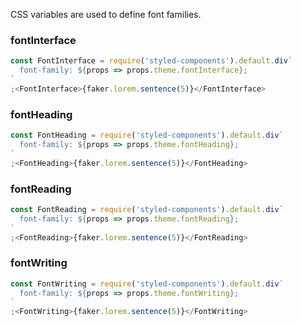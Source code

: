 CSS variables are used to define font families.

### fontInterface

```js
const FontInterface = require('styled-components').default.div`
  font-family: ${props => props.theme.fontInterface};
`
;<FontInterface>{faker.lorem.sentence(5)}</FontInterface>
```

### fontHeading

```js
const FontHeading = require('styled-components').default.div`
  font-family: ${props => props.theme.fontHeading};
`
;<FontHeading>{faker.lorem.sentence(5)}</FontHeading>
```

### fontReading

```js
const FontReading = require('styled-components').default.div`
  font-family: ${props => props.theme.fontReading};
`
;<FontReading>{faker.lorem.sentence(5)}</FontReading>
```

### fontWriting

```js
const FontWriting = require('styled-components').default.div`
  font-family: ${props => props.theme.fontWriting};
`
;<FontWriting>{faker.lorem.sentence(5)}</FontWriting>
```
